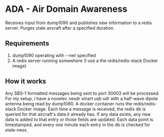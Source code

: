 # ADA - Air Domain Awareness
Receives input from dump1090 and publishes new information to a redis server. Purges stale aircraft after a specified duration.

## Requirements
1. dump1090 operating with --net specified
2. A redis server running somewhere (I use a the redis/redis-stack Docker image)

## How it works
Any SBS-1 formatted messages being sent to port 30003 will be processed. For my setup, I have a nooelec nesdr smart usb sdr with a half-wave dipole antenna being read by dump1090. A docker container runs the redis/redis-stack Docker image. Each time a message is received, the redis db is queried for that aircraft's data it already has. If any data exists, any new data is added to that entry or those fields are updated. Each data point is timestamped, and every one minute each entry in the db is checked for stale-ness.
